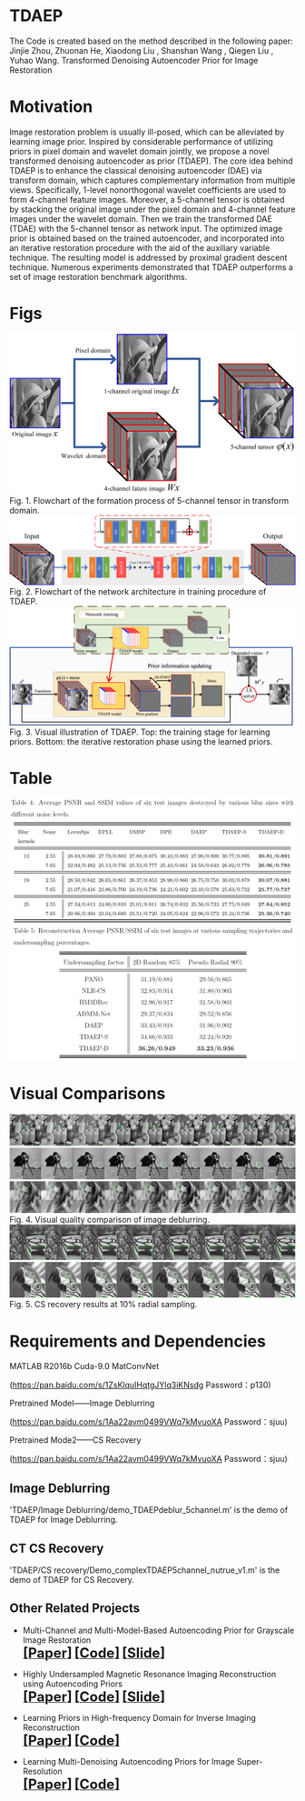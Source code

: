 # TDAEP
The Code is created based on the method described in the following paper: Jinjie Zhou, Zhuonan He, Xiaodong Liu , Shanshan Wang , Qiegen Liu , Yuhao Wang.
Transformed Denoising Autoencoder Prior for Image Restoration
# Motivation
Image restoration problem is usually ill-posed, which can be alleviated by learning image prior. Inspired by considerable performance of utilizing priors in pixel domain and wavelet domain jointly, we propose a novel transformed denoising autoencoder as prior (TDAEP). The core idea behind TDAEP is to enhance the classical denoising autoencoder (DAE) via transform domain, which captures complementary information from multiple views. Specifically, 1-level nonorthogonal wavelet coefficients are used to form 4-channel feature images. Moreover, a 5-channel tensor is obtained by stacking the original image under the pixel domain and 4-channel feature images under the wavelet domain. Then we train the transformed DAE (TDAE) with the 5-channel tensor as network input. The optimized image prior is obtained based on the trained autoencoder, and incorporated into an iterative restoration procedure with the aid of the auxiliary variable technique. The resulting model is addressed by proximal gradient descent technique. Numerous experiments demonstrated that TDAEP outperforms a set of image restoration benchmark algorithms.
# Figs
![repeat-TDAEP](https://github.com/yqx7150/TDAEP/blob/master/Figs/flowchart_5-channel%20tensor.png)
Fig. 1. Flowchart of the formation process of 5-channel tensor in transform domain.
![repeat-TDAEP](https://github.com/yqx7150/TDAEP/blob/master/Figs/network%20architecture.png)
Fig. 2. Flowchart of the network architecture in training procedure of TDAEP.
![repeat-TDAEP](https://github.com/yqx7150/TDAEP/blob/master/Figs/iteration.png)
Fig. 3. Visual illustration of TDAEP. Top: the training stage for learning priors. Bottom: the
iterative restoration phase using the learned priors.
# Table
![repeat-TDAEP](https://github.com/yqx7150/TDAEP/blob/master/Figs/Table1_Image%20Deblurring.PNG)
![repeat-TDAEP](https://github.com/yqx7150/TDAEP/blob/master/Figs/Table2_CS%20Recovery.PNG)
# Visual Comparisons
![repeat-TDAEP](https://github.com/yqx7150/TDAEP/blob/master/Figs/fig10A_result_Image%20Deblurring.png)
![repeat-TDAEP](https://github.com/yqx7150/TDAEP/blob/master/Figs/fig10B_result_Image%20Deblurring.png)
![repeat-TDAEP](https://github.com/yqx7150/TDAEP/blob/master/Figs/fig10C_result_Image%20Deblurring.png)
Fig. 4. Visual quality comparison of image deblurring.
![repeat-TDAEP](https://github.com/yqx7150/TDAEP/blob/master/Figs/fig13A_result_CS%20Recovery.png)
![repeat-TDAEP](https://github.com/yqx7150/TDAEP/blob/master/Figs/fig13B_result_CS%20Recovery.png)
Fig. 5. CS recovery results at 10% radial sampling.

# Requirements and Dependencies
  MATLAB R2016b
  Cuda-9.0
  MatConvNet
  
  (https://pan.baidu.com/s/1ZsKlquIHqtgJYlq3iKNsdg Password：p130)
  
  Pretrained Model——Image Deblurring
  
  (https://pan.baidu.com/s/1Aa22avm0499VWq7kMvuoXA Password：sjuu)
  
  Pretrained Mode2——CS Recovery
  
  (https://pan.baidu.com/s/1Aa22avm0499VWq7kMvuoXA Password：sjuu)
  
## Image Deblurring
'TDAEP/Image Deblurring/demo_TDAEPdeblur_5channel.m' is the demo of TDAEP for Image Deblurring.
## CT CS Recovery
'TDAEP/CS recovery/Demo_complexTDAEP5channel_nutrue_v1.m' is the demo of TDAEP for CS Recovery.
## Other Related Projects
  * Multi-Channel and Multi-Model-Based Autoencoding Prior for Grayscale Image Restoration  
[<font size=5>**[Paper]**</font>](https://ieeexplore.ieee.org/stamp/stamp.jsp?tp=&arnumber=8782831)   [<font size=5>**[Code]**</font>](https://github.com/yqx7150/MEDAEP)   [<font size=5>**[Slide]**</font>](https://github.com/yqx7150/EDAEPRec/tree/master/Slide)

  * Highly Undersampled Magnetic Resonance Imaging Reconstruction using Autoencoding Priors  
[<font size=5>**[Paper]**</font>](https://cardiacmr.hms.harvard.edu/files/cardiacmr/files/liu2019.pdf)  [<font size=5>**[Code]**</font>](https://github.com/yqx7150/EDAEPRec)   [<font size=5>**[Slide]**</font>](https://github.com/yqx7150/EDAEPRec/tree/master/Slide)

  * Learning Priors in High-frequency Domain for Inverse Imaging Reconstruction  
[<font size=5>**[Paper]**</font>](https://arxiv.org/ftp/arxiv/papers/1910/1910.11148.pdf)   [<font size=5>**[Code]**</font>](https://github.com/yqx7150/HFDAEP)
 
  * Learning Multi-Denoising Autoencoding Priors for Image Super-Resolution  
[<font size=5>**[Paper]**</font>](https://www.sciencedirect.com/science/article/pii/S1047320318302700)   [<font size=5>**[Code]**</font>](https://github.com/yqx7150/MDAEP-SR)


